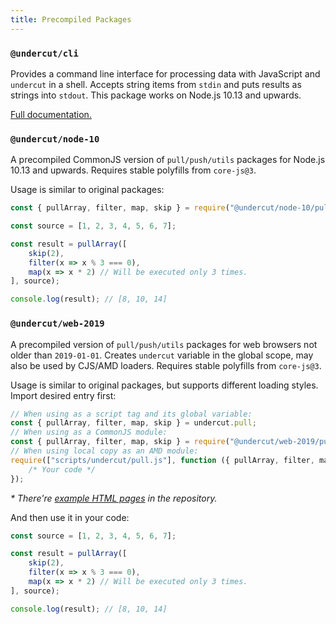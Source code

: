 ```yaml
---
title: Precompiled Packages
---
```


### `@undercut/cli`

Provides a command line interface for processing data with JavaScript and `undercut` in a shell. Accepts string items from `stdin` and puts results as strings into `stdout`. This package works on Node.js 10.13 and upwards.

[Full documentation.](cli/overview)

### `@undercut/node-10`

A precompiled CommonJS version of `pull/push/utils` packages for Node.js 10.13 and upwards. Requires stable polyfills from `core-js@3`.

Usage is similar to original packages:

```js
const { pullArray, filter, map, skip } = require("@undercut/node-10/pull");

const source = [1, 2, 3, 4, 5, 6, 7];

const result = pullArray([
    skip(2),
    filter(x => x % 3 === 0),
    map(x => x * 2) // Will be executed only 3 times.
], source);

console.log(result); // [8, 10, 14]
```

### `@undercut/web-2019`

A precompiled version of `pull/push/utils` packages for web browsers not older than `2019-01-01`. Creates `undercut` variable in the global scope, may also be used by CJS/AMD loaders. Requires stable polyfills from `core-js@3`.

Usage is similar to original packages, but supports different loading styles. Import desired entry first:

```js
// When using as a script tag and its global variable:
const { pullArray, filter, map, skip } = undercut.pull;
// When using as a CommonJS module:
const { pullArray, filter, map, skip } = require("@undercut/web-2019/pull");
// When using local copy as an AMD module:
require(["scripts/undercut/pull.js"], function ({ pullArray, filter, map, skip }) {
    /* Your code */
});
```

*\* There're [example HTML pages](https://github.com/the-spyke/undercut/tree/master/packages/undercut-web-2019/examples) in the repository.*

And then use it in your code:

```js
const source = [1, 2, 3, 4, 5, 6, 7];

const result = pullArray([
    skip(2),
    filter(x => x % 3 === 0),
    map(x => x * 2) // Will be executed only 3 times.
], source);

console.log(result); // [8, 10, 14]
```
